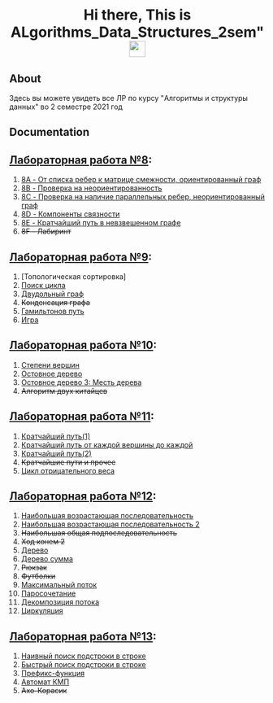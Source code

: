 <h1 align="center">Hi there, This is ALgorithms_Data_Structures_2sem"
<img src="https://github.com/blackcater/blackcater/raw/main/images/Hi.gif" height="32"/></h1>

## About
Здесь вы можете увидеть все ЛР по курсу "Aлгоритмы и структуры данных" во 2 семестре 2021 год 

## Documentation

## [Лабораторная работа №8](https://github.com/RomanKosovets/Algorithms_Data_Structures_2sem/blob/main/2sem_Description/8%20Lab.pdf): 
  1. [8A - От списка ребер к матрице смежности, ориентированный граф](https://github.com/RomanKosovets/Algorithms_Data_Structures_2sem/blob/main/Lab_8/8A.py)
  2. [8B - Проверка на неориентированность](https://github.com/RomanKosovets/Algorithms_Data_Structures_2sem/blob/main/Lab_8/8B.py)
  3. [8C - Проверка на наличие параллельных ребер, неориентированный граф](https://github.com/RomanKosovets/Algorithms_Data_Structures_2sem/blob/main/Lab_8/8C.py)
  4. [8D - Компоненты связности](https://github.com/RomanKosovets/Algorithms_Data_Structures_2sem/blob/main/Lab_8/8D.py)
  5. [8E - Кратчайший путь в невзвешенном графе](https://github.com/RomanKosovets/Algorithms_Data_Structures_2sem/blob/main/Lab_8/8E.py)
  6. ~~8F - Лабиринт~~

## [Лабораторная работа №9](https://github.com/RomanKosovets/Algorithms_Data_Structures_2sem/blob/main/2sem_Description/9%20Lab.pdf):
  1. [Топологическая сортировка]
  2. [Поиск цикла]()
  3. [Двудольный граф]()
  4. ~~Конденсация графа~~
  5. [Гамильтонов путь]()
  6. [Игра]()

## [Лабораторная работа №10](https://github.com/RomanKosovets/Algorithms_Data_Structures_2sem/blob/main/2sem_Description/10%20Lab.pdf):
  1. [Степени вершин]()
  2. [Остовное дерево]()
  3. [Остовное дерево 3: Месть дерева]()
  4. ~~Алгоритм двух китайцев~~
  
## [Лабораторная работа №11](https://github.com/RomanKosovets/Algorithms_Data_Structures_2sem/blob/main/2sem_Description/11%20Lab.pdf):
  1. [Кратчайший путь(1)]()
  2. [Кратчайший путь от каждой вершины до каждой]()
  3. [Кратчайший путь(2)]()
  4. ~~Кратчайшие пути и прочее~~
  5. [Цикл отрицательного веса]()
  
## [Лабораторная работа №12](https://github.com/RomanKosovets/Algorithms_Data_Structures_2sem/blob/main/2sem_Description/12%20Lab.pdf):
  1. [Наибольшая возрастающая последовательность]()
  2. [Наибольшая возрастающая последовательность 2]()
  3. ~~Наибольшая общая подпоследовательность~~
  4. ~~Ход конем 2~~
  5. [Дерево]()
  6. [Дерево сумма]()
  7. ~~Рюкзак~~
  8. ~~Футболки~~
  9. [Максимальный поток]()
 10. [Паросочетание]()
 11. [Декомпозиция потока]()
 12. [Циркуляция]()

## [Лабораторная работа №13](https://github.com/RomanKosovets/Algorithms_Data_Structures_2sem/blob/main/2sem_Description/13%20Lab.pdf):
  1. [Наивный поиск подстроки в строке]()
  2. [Быстрый поиск подстроки в строке]()
  3. [Префикс-функция]()
  4. [Автомат КМП]()
  5. ~~Ахо-Корасик~~

